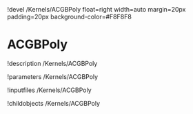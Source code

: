 <!-- MOOSE Object Documentation Stub: Remove this when content is added. -->!devel /Kernels/ACGBPoly float=right width=auto margin=20px padding=20px background-color=#F8F8F8


# ACGBPoly
!description /Kernels/ACGBPoly

!parameters /Kernels/ACGBPoly

!inputfiles /Kernels/ACGBPoly

!childobjects /Kernels/ACGBPoly
